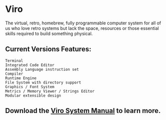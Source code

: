 # Viro

The virtual, retro, homebrew, fully programmable computer system for all of us who love retro systems but lack the space, resources or those essential skills required to build something physical.

## Current Versions Features:

	Terminal
	Integrated Code Editor
	Assembly Language instruction set
	Compiler
	Runtime Engine
	File System with directory support
	Graphics / Font System
	Metrics / Memory Viewer / Strings Editor
	Modular extensible design

## Download the [Viro System Manual](url) to learn more. 
